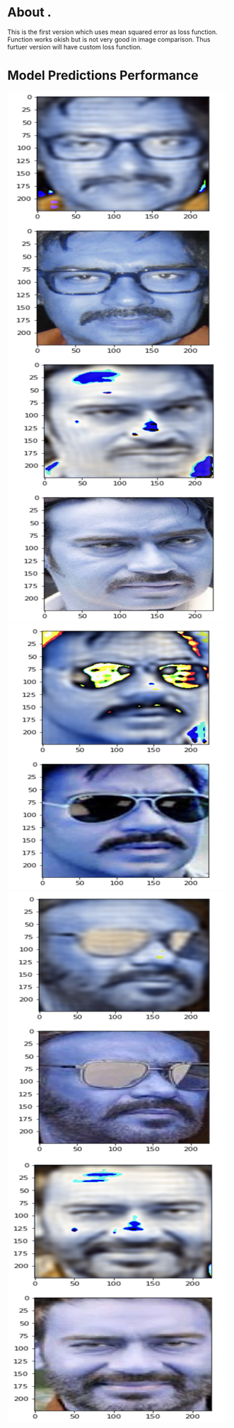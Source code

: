 # About .
This is the first version which uses mean squared error as loss function. Function works okish but is not very good in image comparison. Thus furtuer version will have custom loss function.

# Model Predictions Performance 
<img src="Sample Output/Screenshot 2021-11-22 at 9.45.45 PM.png" style="width:500px;height:600px;"><img src="Sample Output/Screenshot 2021-11-22 at 9.45.51 PM.png " style="width:500px;height:600px;">
 <img src="Sample Output/Screenshot 2021-11-22 at 9.45.58 PM.png" style="width:500px;height:600px;" ><img src="Sample Output/Screenshot 2021-11-22 at 9.46.03 PM.png" style="width:500px;height:600px;"><img src="Sample Output/Screenshot 2021-11-22 at 9.46.12 PM.png" style="width:500px;height:600px;">
